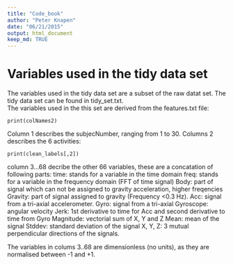 ```yaml
---
title: "Code_book"
author: "Peter Knapen"
date: "06/21/2015"
output: html_document
keep_md: TRUE
---
```


# Variables used in the tidy data set

The variables used in the tidy data set are a subset of the raw datat set. The tidy data set can be found in tidy_set.txt.  
The variables used in the this set are derived from the features.txt file:


```{r, echo=FALSE}
print(colNames2)
```

Column 1 describes the subjecNumber, ranging from 1 to 30.
Columns 2 describes the 6 activities:

```{r, echo=FALSE}
print(clean_labels[,2])
```

column 3...68 decribe the other 66 variables, these are a concatation of following parts:
time: stands for a variable in the time domain
freq: stands for a variable in the frequency domain (FFT of time signal)
Body: part of signal which can not be assigned to gravity acceleration, higher freqencies
Gravity: part of signal assigned to gravity (Frequency <0.3 Hz).
Acc: signal from a tri-axial accelerometer.
Gyro: signal from a tri-axial Gyroscope: angular velocity
Jerk: 1st derivative to time for Acc and second derivative to time from Gyro
Magnitude: vectorial sum of X, Y and Z
Mean: mean of the signal
Stddev: standard deviation of the signal
X, Y, Z: 3 mutual perpendicular directions of the signals.

The variables in colums 3..68 are dimensionless (no units), as they are normalised between -1 and +1.
